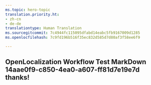 ```yaml
---
ms.topic: hero-topic
translation.priority.ht:
- zh-cn
- de-de
translationtype: Human Translation
ms.sourcegitcommit: 7c4944fc115095dfabd14eabc5fb9167009d1285
ms.openlocfilehash: 7c9fd196b516f35ec832d585d7d80af3f58ee6f9

---
```

## OpenLocalization Workflow Test MarkDown 14aae0f9-c850-4ea0-a607-ff81d7e19e7d thanks!



<!--HONumber=Jul16_HO2-->


